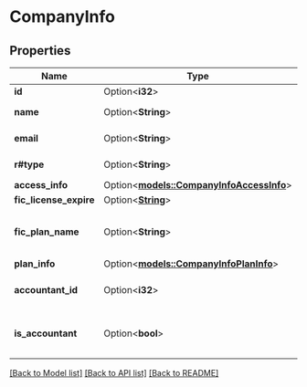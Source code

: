 # CompanyInfo

## Properties

Name | Type | Description | Notes
------------ | ------------- | ------------- | -------------
**id** | Option<**i32**> | Company id | [optional]
**name** | Option<**String**> | Company name | [optional]
**email** | Option<**String**> | Company email | [optional]
**r#type** | Option<**String**> | Company type | [optional]
**access_info** | Option<[**models::CompanyInfoAccessInfo**](CompanyInfo_access_info.md)> |  | [optional]
**fic_license_expire** | Option<[**String**](string.md)> |  | [optional]
**fic_plan_name** | Option<**String**> | Fatture in Cloud account plan type. | [optional]
**plan_info** | Option<[**models::CompanyInfoPlanInfo**](CompanyInfo_plan_info.md)> |  | [optional]
**accountant_id** | Option<**i32**> | Company accountant id | [optional]
**is_accountant** | Option<**bool**> | Is the logged account an accountant. | [optional]

[[Back to Model list]](../README.md#documentation-for-models) [[Back to API list]](../README.md#documentation-for-api-endpoints) [[Back to README]](../README.md)


